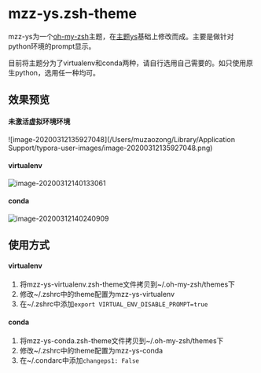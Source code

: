 # mzz-ys.zsh-theme
mzz-ys为一个[oh-my-zsh](https://github.com/robbyrussell/oh-my-zsh)主题，在[主题ys](https://github.com/robbyrussell/oh-my-zsh/blob/master/themes/ys.zsh-theme)基础上修改而成。主要是做针对python环境的prompt显示。

目前将主题分为了virtualenv和conda两种，请自行选用自己需要的。如只使用原生python，选用任一种均可。

## 效果预览

#### 未激活虚拟环境环境

![image-20200312135927048](/Users/muzaozong/Library/Application Support/typora-user-images/image-20200312135927048.png)

#### virtualenv

![image-20200312140133061](https://img.cayun.me/2020-03-12-060133.png)

#### conda

![image-20200312140240909](https://img.cayun.me/2020-03-12-060241.png)


## 使用方式

#### virtualenv

1. 将mzz-ys-virtualenv.zsh-theme文件拷贝到~/.oh-my-zsh/themes下
2. 修改~/.zshrc中的theme配置为mzz-ys-virtualenv
3. 在~/.zshrc中添加`export VIRTUAL_ENV_DISABLE_PROMPT=true`

#### conda

1. 将mzz-ys-conda.zsh-theme文件拷贝到~/.oh-my-zsh/themes下
2. 修改~/.zshrc中的theme配置为mzz-ys-conda
3. 在~/.condarc中添加`changeps1: False`
